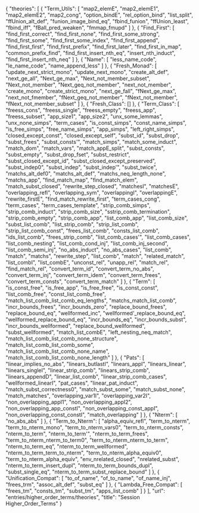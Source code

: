 {
    "theories": [
        {
            "Term_Utils": [
                "map2_elemE",
                "map2_elemE1",
                "map2_elemE2",
                "map2_cong",
                "option_bindE",
                "rel_option_bind",
                "list_split",
                "ffUnion_alt_def",
                "funion_image_bind_eq",
                "fbind_funion",
                "ffUnion_least",
                "fbind_iff",
                "fBall_pred_weaken",
                "fmmap_fmupd"
            ]
        },
        {
            "Find_First": [
                "find_first_correct",
                "find_first_none",
                "find_first_some_strong",
                "find_first_some",
                "find_first_some_index",
                "find_first_append",
                "find_first_first",
                "find_first_prefix",
                "find_first_later",
                "find_first_in_map",
                "common_prefix_find",
                "find_first_insert_nth_eq",
                "insert_nth_induct",
                "find_first_insert_nth_neq"
            ]
        },
        {
            "Name": [
                "less_name_code",
                "le_name_code",
                "name_append_less"
            ]
        },
        {
            "Fresh_Monad": [
                "update_next_strict_mono",
                "update_next_mono",
                "create_alt_def",
                "next_ge_all",
                "Next_ge_max",
                "Next_not_member_subset",
                "Next_not_member",
                "Next_geq_not_member",
                "next_not_member",
                "create_mono",
                "create_strict_mono",
                "next_ge_fall",
                "fNext_ge_max",
                "next_not_fmember",
                "fNext_geq_not_member",
                "fNext_not_member",
                "fNext_not_member_subset"
            ]
        },
        {
            "Fresh_Class": []
        },
        {
            "Term_Class": [
                "freess_cons",
                "freess_single",
                "freess_empty",
                "freess_app",
                "freess_subset",
                "app_size1",
                "app_size2",
                "unx_some_lemmas",
                "unx_none_simps",
                "term_cases",
                "is_const_simps",
                "const_name_simps",
                "is_free_simps",
                "free_name_simps",
                "app_simps",
                "left_right_simps",
                "closed_except_const",
                "closed_except_self",
                "subst_id",
                "subst_drop",
                "subst_frees",
                "subst_consts'",
                "match_simps",
                "match_some_induct",
                "match_dom",
                "match_vars",
                "match_appE_split",
                "subst_consts",
                "subst_empty",
                "subst_drop_fset",
                "subst_restrict",
                "subst_closed_except_id",
                "subst_closed_except_preserved",
                "subst_indep0",
                "subst_indep",
                "subst_indep'",
                "subst_twice",
                "matchs_alt_def0",
                "matchs_alt_def",
                "matchs_neq_length_none",
                "matchs_app",
                "find_match_map",
                "find_match_elem",
                "match_subst_closed",
                "rewrite_step_closed",
                "matchesI",
                "matchesE",
                "overlapping_refl",
                "overlapping_sym",
                "overlappingI",
                "overlappingE",
                "rewrite_firstE",
                "find_match_rewrite_first",
                "term_cases_cong",
                "term_cases",
                "term_cases_template",
                "strip_comb_simps",
                "strip_comb_induct",
                "strip_comb_size",
                "sstrip_comb_termination",
                "strip_comb_empty",
                "strip_comb_app",
                "list_comb_app",
                "list_comb_size",
                "subst_list_comb",
                "list_strip_comb",
                "strip_list_comb",
                "strip_list_comb_const",
                "frees_list_comb",
                "consts_list_comb",
                "ids_list_comb",
                "frees_strip_comb",
                "list_comb_cases'",
                "list_comb_cases",
                "list_comb_nesting",
                "list_comb_cond_inj",
                "list_comb_inj_second",
                "list_comb_semi_inj",
                "no_abs_induct",
                "no_abs_cases",
                "list_comb",
                "match",
                "matchs",
                "rewrite_step",
                "list_comb",
                "match",
                "related_match",
                "list_combI",
                "list_combE",
                "unconst_rel",
                "unapp_rel",
                "match_rel",
                "find_match_rel",
                "convert_term_id",
                "convert_term_no_abs",
                "convert_term_inj",
                "convert_term_idem",
                "convert_term_frees",
                "convert_term_consts",
                "convert_term_match"
            ]
        },
        {
            "Term": [
                "is_const_free",
                "is_free_app",
                "is_free_free",
                "is_const_const",
                "list_comb_free",
                "const_list_comb_free",
                "match_list_comb_list_comb_eq_lengths",
                "matchs_match_list_comb",
                "incr_bounds_frees",
                "incr_bounds_zero",
                "replace_bound_frees",
                "replace_bound_eq",
                "wellformed_inc",
                "wellformed'_replace_bound_eq",
                "wellformed_replace_bound_eq",
                "incr_bounds_eq",
                "incr_bounds_subst",
                "incr_bounds_wellformed",
                "replace_bound_wellformed",
                "subst_wellformed",
                "match_list_combE",
                "left_nesting_neq_match",
                "match_list_comb_list_comb_none_structure",
                "match_list_comb_list_comb_some",
                "match_list_comb_list_comb_none_name",
                "match_list_comb_list_comb_none_length"
            ]
        },
        {
            "Pats": [
                "linear_implies_no_abs",
                "linears_butlastI",
                "linears_appI",
                "linears_linear",
                "linears_singleI",
                "linear_strip_comb",
                "linears_strip_comb",
                "linears_appendD",
                "linear_list_comb",
                "linear_strip_comb_cases",
                "wellformed_linearI",
                "pat_cases",
                "linear_pat_induct",
                "match_subst_correctness0",
                "match_subst_some",
                "match_subst_none",
                "match_matches",
                "overlapping_var1I",
                "overlapping_var2I",
                "non_overlapping_appI1",
                "non_overlapping_appI2",
                "non_overlapping_app_constI",
                "non_overlapping_const_appI",
                "non_overlapping_const_constI",
                "match_overlapping"
            ]
        },
        {
            "Nterm": [
                "no_abs_abs"
            ]
        },
        {
            "Term_to_Nterm": [
                "alpha_equiv_refl",
                "term_to_nterm",
                "term_to_nterm_mono",
                "term_to_nterm_vars0",
                "term_to_nterm_consts",
                "nterm_to_term",
                "nterm_to_term'",
                "nterm_to_term_frees",
                "term_to_nterm_nterm_to_term0",
                "term_to_nterm_nterm_to_term",
                "nterm_to_term_eq",
                "nterm_to_term_wellformed",
                "nterm_to_term_term_to_nterm",
                "term_to_nterm_alpha_equiv0",
                "term_to_nterm_alpha_equiv",
                "env_nrelated_closed",
                "nrelated_subst",
                "nterm_to_term_insert_dupl",
                "nterm_to_term_bounds_dupl",
                "subst_single_eq",
                "nterm_to_term_subst_replace_bound"
            ]
        },
        {
            "Unification_Compat": [
                "to_of_name",
                "of_to_name",
                "of_name_inj",
                "frees_trm",
                "assoc_alt_def",
                "subst_eq"
            ]
        },
        {
            "Lambda_Free_Compat": [
                "frees_tm",
                "consts_tm",
                "subst_tm",
                "apps_list_comb"
            ]
        }
    ],
    "url": "entries/higher_order_terms/theories",
    "title": "Session Higher_Order_Terms"
}